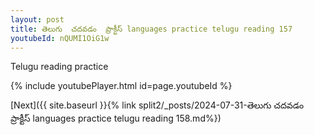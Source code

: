 ```yaml
---
layout: post
title: తెలుగు  చదవడం  ప్రాక్టీస్ languages practice telugu reading 157
youtubeId: nQUMI1OiG1w
---
```

 
 
Telugu reading practice
 
 
 
 
 


{% include youtubePlayer.html id=page.youtubeId %}
 
[Next]({{ site.baseurl }}{% link  split2/_posts/2024-07-31-తెలుగు  చదవడం  ప్రాక్టీస్ languages practice telugu reading 158.md%})
 
